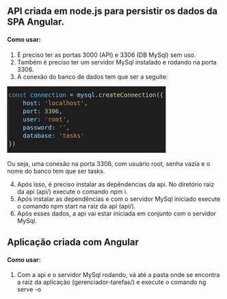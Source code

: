 ## API criada em node.js para persistir os dados da SPA Angular.
#### Como usar:
1. É preciso ter as portas 3000 (API) e 3306 (DB MySql) sem uso.
2. Também é preciso ter um servidor MySql instalado e rodando na porta 3306.
3. A conexão do banco de dados tem que ser a seguite:

![](/api/img/db.png)

Ou seja, uma conexão na porta 3306, com usuário root, senha vazia e o nome do banco tem que ser tasks.

4. Após isso, é preciso instalar as depêndencias da api. No diretório raiz da api (api/) execute o comando npm i.
5. Após instalar as dependências e com o servidor MySql iniciado execute o comando npm start na raiz da api (api/).
6. Após esses dados, a api vai estar iniciada em conjunto com o servidor MySql.


## Aplicação criada com Angular
#### Como usar:
1. Com a api e o servidor MySql rodando, vá até a pasta onde se encontra a raiz da aplicação (gerenciador-tarefas/)
 e execute o comando ng serve -o
